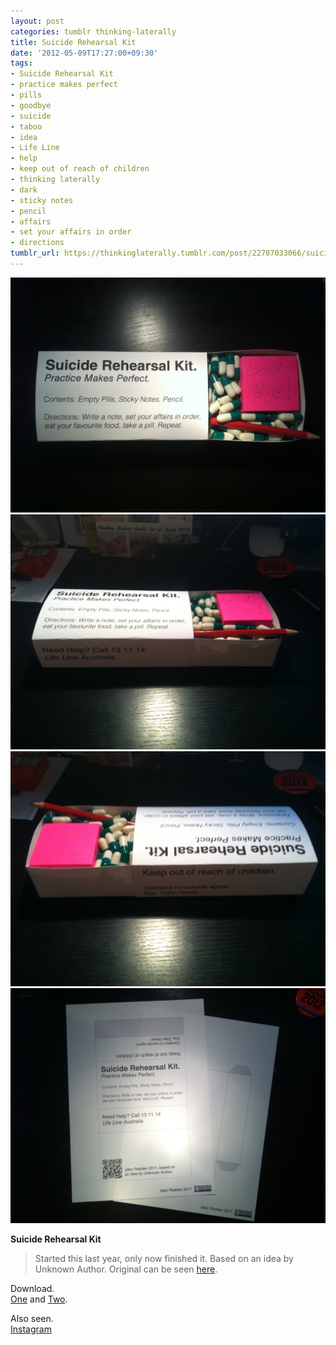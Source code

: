 ```yaml
---
layout: post
categories: tumblr thinking-laterally
title: Suicide Rehearsal Kit
date: '2012-05-09T17:27:00+09:30'
tags:
- Suicide Rehearsal Kit
- practice makes perfect
- pills
- goodbye
- suicide
- taboo
- idea
- Life Line
- help
- keep out of reach of children
- thinking laterally
- dark
- sticky notes
- pencil
- affairs
- set your affairs in order
- directions
tumblr_url: https://thinkinglaterally.tumblr.com/post/22707033066/suicide-rehearsal-kit-started-this-last-year
---
```

 ![](/content/images/tumblr/thinking-laterally/tumblr_m3qwsdGegs1qh9he3o1_1280.jpg)  
 ![](/content/images/tumblr/thinking-laterally/tumblr_m3qwsdGegs1qh9he3o2_1280.jpg)  
 ![](/content/images/tumblr/thinking-laterally/tumblr_m3qwsdGegs1qh9he3o3_1280.jpg)  
 ![](/content/images/tumblr/thinking-laterally/tumblr_m3qwsdGegs1qh9he3o4_1280.jpg)  
  

**Suicide Rehearsal Kit**

> Started this last year, only now finished it. Based on an idea by Unknown Author. Original can be seen [here](http://www.bigredkev.com/2010/06/suicide-rehearsal-kit.html).

Download.   
[One](http://i.imgur.com/HpvKj.png) and [Two](http://i.imgur.com/OwPgz.png).

Also seen.  
[Instagram](http://instagr.am/p/KZalQyvgnJ/)

